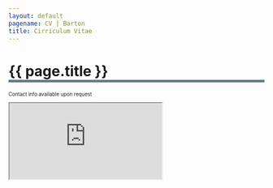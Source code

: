 ```yaml
---
layout: default
pagename: CV | Barton
title: Cirriculum Vitae
---
```

<h1 style="border-bottom: 5px solid #647889;">{{ page.title }}</h1>
<p style="font-size:0.7em;">Contact info available upon request</p>

<object data="https://seanlinnaeusbarton.github.io/cv/WebsitePDF.pdf" type="application/pdf">
    <iframe src="https://docs.google.com/viewer?url=https://seanlinnaeusbarton.github.io/cv/WebsitePDF.pdf&embedded=true"></iframe>
</object>





